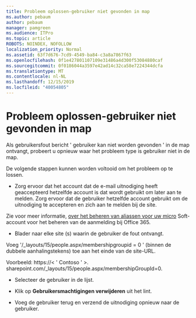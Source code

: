 ```yaml
---
title: Probleem oplossen-gebruiker niet gevonden in map
ms.author: pebaum
author: pebaum
manager: pamgreen
ms.audience: ITPro
ms.topic: article
ROBOTS: NOINDEX, NOFOLLOW
localization_priority: Normal
ms.assetid: 63f7d676-7cd9-4549-ba84-c3a8a7867f63
ms.openlocfilehash: 0f1e427801107109e31486a4d300f53084880caf
ms.sourcegitcommit: 0f0186044a3597e42ad14c32ca58e7224344dcfa
ms.translationtype: MT
ms.contentlocale: nl-NL
ms.lasthandoff: 12/15/2019
ms.locfileid: "40054805"
---
```

# <a name="troubleshoot-issue---user-not-found-in-directory"></a>Probleem oplossen-gebruiker niet gevonden in map

Als gebruikersfout bericht ' gebruiker kan niet worden gevonden ' in de map ontvangt, probeert u opnieuw waar het probleem type is gebruiker niet in de map.

De volgende stappen kunnen worden voltooid om het probleem op te lossen.

- Zorg ervoor dat het account dat de e-mail uitnodiging heeft geaccepteerd hetzelfde account is dat wordt gebruikt om later aan te melden. Zorg ervoor dat de gebruiker hetzelfde account gebruikt om de uitnodiging te accepteren en zich aan te melden bij de site. 

Zie voor meer informatie, [over het beheren van aliassen voor uw micro</a> Soft-account voor het beheren van de aanmelding bij Office 365](https://support.microsoft.com/help/12407/microsoft-account-how-to-manage-aliases). 

- Blader naar elke site (s) waarin de gebruiker de fout ontvangt. 

Voeg '/_layouts/15/people.aspx/membershipgroupid = 0 ' (binnen de dubbele aanhalingstekens) toe aan het einde van de site-URL. 

Voorbeeld: https://< ' Contoso ' >. sharepoint.com/_layouts/15/people.aspx/membershipGroupId=0.

- Selecteer de gebruiker in de lijst.

- Klik op **Gebruikersmachtigingen verwijderen** uit het lint. 
-  Voeg de gebruiker terug en verzend de uitnodiging opnieuw naar de gebruiker.

